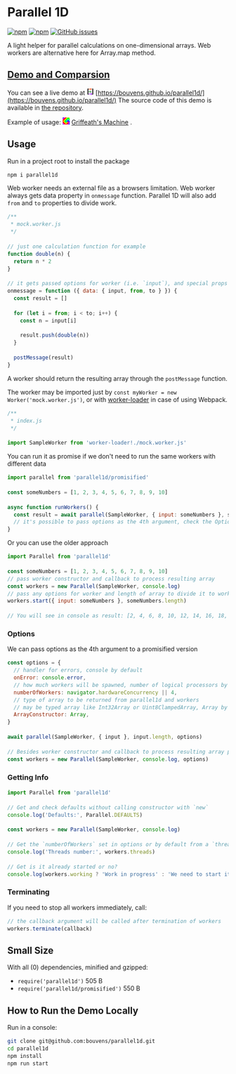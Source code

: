 # Parallel 1D

[![npm][npm-badge]][npm] [![npm][npm-dt-badge]][npm] [![GitHub issues][issues-badge]][issues]

A light helper for parallel calculations on one-dimensional arrays. Web workers are alternative here for
Array.map method.

## [Demo and Comparsion](https://bouvens.github.io/parallel1d/)

You can see a live demo
at <img src="https://raw.githubusercontent.com/bouvens/parallel1d/master/demo/favicon.png" width=16 height=16> [https://bouvens.github.io/parallel1d/](https://bouvens.github.io/parallel1d/)
The source code of this demo is available
in [the repository](https://github.com/bouvens/parallel1d/tree/master/demo).

Example of
usage: <img src="https://raw.githubusercontent.com/bouvens/griffeath-machine/4e27f6f5df4c6cc77c96ab2e3545cbdc1da0a433/img/favicon.png" width=16 height=16> [Griffeath's Machine](https://bouvens.github.io/griffeath-machine/#/workers)
.

## Usage

Run in a project root to install the package

```bash
npm i parallel1d
```

Web worker needs an external file as a browsers limitation. Web worker always gets data property
in `onmessage` function. Parallel 1D will also add `from` and `to` properties to divide work.

```javascript
/**
 * mock.worker.js
 */

// just one calculation function for example
function double(n) {
  return n * 2
}

// it gets passed options for worker (i.e. `input`), and special props `from` and `to`
onmessage = function ({ data: { input, from, to } }) {
  const result = []

  for (let i = from; i < to; i++) {
    const n = input[i]

    result.push(double(n))
  }

  postMessage(result)
}
```

A worker should return the resulting array through the `postMessage` function.

The worker may be imported just by `const myWorker = new Worker('mock.worker.js')`, or
with [worker-loader](https://www.npmjs.com/package/worker-loader) in case of using Webpack.

```javascript
/**
 * index.js
 */

import SampleWorker from 'worker-loader!./mock.worker.js'
```

You can run it as promise if we don't need to run the same workers with different data

```javascript
import parallel from 'parallel1d/promisified'

const someNumbers = [1, 2, 3, 4, 5, 6, 7, 8, 9, 10]

async function runWorkers() {
  const result = await parallel(SampleWorker, { input: someNumbers }, someNumbers.length)
  // it's possible to pass options as the 4th argument, check the Options section below
}
```

Or you can use the older approach

```javascript
import Parallel from 'parallel1d'

const someNumbers = [1, 2, 3, 4, 5, 6, 7, 8, 9, 10]
// pass worker constructor and callback to process resulting array
const workers = new Parallel(SampleWorker, console.log)
// pass any options for worker and length of array to divide it to workers
workers.start({ input: someNumbers }, someNumbers.length)

// You will see in console as result: [2, 4, 6, 8, 10, 12, 14, 16, 18, 20]
```

### Options

We can pass options as the 4th argument to a promisified version

```javascript
const options = {
  // handler for errors, console by default
  onError: console.error,
  // how much workers will be spawned, number of logical processors by default or 4 if undefined
  numberOfWorkers: navigator.hardwareConcurrency || 4,
  // type of array to be returned from parallel1d and workers
  // may be typed array like Int32Array or Uint8ClampedArray, Array by default
  ArrayConstructor: Array,
}

await parallel(SampleWorker, { input }, input.length, options)

// Besides worker constructor and callback to process resulting array parallel1d constructor accepts options as well
const workers = new Parallel(SampleWorker, console.log, options)
```

### Getting Info

```javascript
import Parallel from 'parallel1d'

// Get and check defaults without calling constructor with `new`
console.log('Defaults:', Parallel.DEFAULTS)

const workers = new Parallel(SampleWorker, console.log)

// Get the `numberOfWorkers` set in options or by default from a `threads` property
console.log('Threads number:', workers.threads)

// Get is it already started or no?
console.log(workers.working ? 'Work in progress' : 'We need to start it first')
```

### Terminating

If you need to stop all workers immediately, call:

```javascript
// the callback argument will be called after termination of workers
workers.terminate(callback)
```

## Small Size

With all (0) dependencies, minified and gzipped:

* `require('parallel1d')` 505 B
* `require('parallel1d/promisified')` 550 B

## How to Run the Demo Locally

Run in a console:

```bash
git clone git@github.com:bouvens/parallel1d.git
cd parallel1d
npm install
npm run start
```

[npm-badge]: https://img.shields.io/npm/v/parallel1d.png?style=flat-square

[npm]: https://www.npmjs.com/package/parallel1d

[npm-dt-badge]: https://img.shields.io/npm/dt/parallel1d.png?style=flat-square

[issues-badge]: https://img.shields.io/github/issues/bouvens/parallel1d.svg?style=flat-square

[issues]: https://github.com/bouvens/parallel1d/issues
